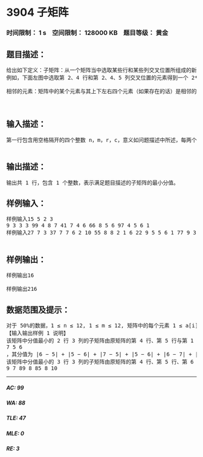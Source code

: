 # 3904 子矩阵   
### 时间限制： 1 s&nbsp;&nbsp;&nbsp;&nbsp;空间限制： 128000 KB&nbsp;&nbsp;&nbsp;&nbsp;题目等级： 黄金  
## 题目描述：  

<pre>
给出如下定义：子矩阵：从一个矩阵当中选取某些行和某些列交叉位置所组成的新矩阵（保持行与 列的相对顺序）被称为原矩阵的一个子矩阵。  
例如，下面左图中选取第 2、4 行和第 2、4、5 列交叉位置的元素得到一个 2*3 的子矩阵如右图所示。  
  
相邻的元素：矩阵中的某个元素与其上下左右四个元素（如果存在的话）是相邻的。矩阵的分值：矩阵中每一对相邻元素之差的绝对值之和。本题任务：给定一个 n 行 m 列的正整数矩阵，请你从这个矩阵中选出一个 r 行 c 列的 子矩阵，使得这个子矩阵的分值最小，并输出这个分值。  


</pre>
  
  
## 输入描述：  

<pre>
第一行包含用空格隔开的四个整数 n，m，r，c，意义如问题描述中所述，每两个整数之间用一个空格隔开。接下来的 n 行，每行包含 m 个用空格隔开的整数，用来表示问题描述中那个 n 行 m 列的矩阵。  

</pre>
  
  
## 输出描述：  

<pre>
输出共 1 行，包含 1 个整数，表示满足题目描述的子矩阵的最小分值。
</pre>
  
  
## 样例输入：  

<pre>
样例输入15 5 2 3  
9 3 3 3 99 4 8 7 41 7 4 6 66 8 5 6 97 4 5 6 1  
样例输入27 7 3 37 7 7 6 2 10 55 8 8 2 1 6 22 9 5 5 6 1 77 9 3 6 1 7 81 9 1 4 7 8 810 5 9 1 1 8 101 3 1 5 4 8 6  

</pre>
  
  
## 样例输出：  

<pre>
样例输出16  
  
样例输出216
</pre>
  
  
## 数据范围及提示：  

<pre>
对于 50%的数据，1 ≤ n ≤ 12, 1 ≤ m ≤ 12, 矩阵中的每个元素 1 ≤ a[i][j] ≤20；对于 100%的数据，1 ≤ n ≤ 16, 1 ≤ m ≤ 16, 矩阵中的每个元素 1 ≤ a[i][j] ≤1000,1 ≤ r ≤ n, 1 ≤ c ≤ m。时间限制：每一组测试数据1s。  
【输入输出样例 1 说明】  
该矩阵中分值最小的 2 行 3 列的子矩阵由原矩阵的第 4 行、第 5 行与第 1 列、第 3 列、 第 4 列交叉位置的元素组成，为6 5 6  
7 5 6  
，其分值为 |6 − 5| + |5 − 6| + |7 − 5| + |5 − 6| + |6 − 7| + |5 − 5| + |6 − 6| = 6。【输入输出样例 2 说明】  
该矩阵中分值最小的 3 行 3 列的子矩阵由原矩阵的第 4 行、第 5 行、第 6 行与第 2 列、第 6 列、第 7 列交叉位置的元素组成，选取的分值最小的子矩阵为  
9 7 89 8 85 8 10
</pre>
  
  
***  

##### AC: 99  
##### WA: 88  
##### TLE: 47  
##### MLE: 0  
##### RE: 3  
